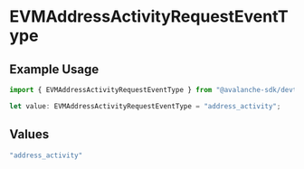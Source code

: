 # EVMAddressActivityRequestEventType

## Example Usage

```typescript
import { EVMAddressActivityRequestEventType } from "@avalanche-sdk/devtools/models/components";

let value: EVMAddressActivityRequestEventType = "address_activity";
```

## Values

```typescript
"address_activity"
```